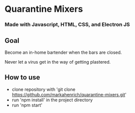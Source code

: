# Quarantine Mixers

### Made with Javascript, HTML, CSS, and Electron JS

## Goal

Become an in-home bartender when the bars are closed. 

Never let a virus get in the way of getting plastered. 

## How to use

- clone repository with 'git clone https://github.com/markahenrich/quarantine-mixers.git'
- run 'npm install' in the project directory 
- run 'npm start'